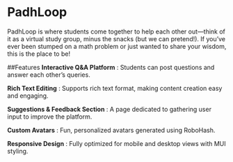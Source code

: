 # PadhLoop
PadhLoop is where students come together to help each other out—think of it as a virtual study group, minus the snacks (but we can pretend!). If you’ve ever been stumped on a math problem or just wanted to share your wisdom, this is the place to be!

##Features 
**Interactive Q&A Platform** : Students can post questions and answer each other’s queries.

**Rich Text Editing** : Supports rich text format, making content creation easy and engaging.

**Suggestions & Feedback Section** : A page dedicated to gathering user input to improve the platform.

**Custom Avatars** : Fun, personalized avatars generated using RoboHash.

**Responsive Design** : Fully optimized for mobile and desktop views with MUI styling.

